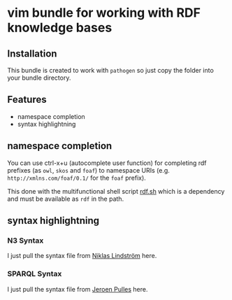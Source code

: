 # vim bundle for working with RDF knowledge bases

## Installation

This bundle is created to work with `pathogen` so just copy the folder into
your bundle directory.

## Features
 * namespace completion
 * syntax highlightning

## namespace completion

You can use ctrl-x+u (autocomplete user function) for completing
rdf prefixes (as `owl`, `skos` and `foaf`) to namespace URIs (e.g.
`http://xmlns.com/foaf/0.1/` for the `foaf` prefix).

This done with the multifunctional shell script [rdf.sh]() which is
a dependency and must be available as `rdf` in the path.

## syntax highlightning

### N3 Syntax
I just pull the syntax file from [Niklas Lindström](git://github.com/vim-scripts/n3.vim.git) here.

### SPARQL Syntax
I just pull the syntax file from [Jeroen Pulles](https://github.com/vim-scripts/sparql.vim) here.

